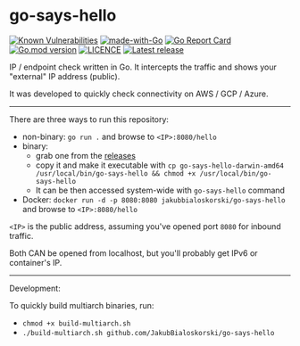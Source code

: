 # go-says-hello

[![Known Vulnerabilities](https://snyk.io/test/github/JakubBialoskorski/go-says-hello/badge.svg)](https://snyk.io/test/github/JakubBialoskorski/go-says-hello)
<a href="https://golang.org"><img src="https://img.shields.io/badge/Made%20with-Go-1f425f.svg" alt="made-with-Go"></a>
[![Go Report Card](https://goreportcard.com/badge/github.com/JakubBialoskorski/go-says-hello)](https://goreportcard.com/report/github.com/JakubBialoskorski/go-says-hello)
<a href="https://github.com/JakubBialoskorski/go-says-hello"><img src="https://img.shields.io/github/go-mod/go-version/JakubBialoskorski/go-says-hello" alt="Go.mod version"></a>
<a href="https://github.com/JakubBialoskorski/go-says-hello/blob/master/LICENCE"><img src="https://img.shields.io/github/license/JakubBialoskorski/go-says-hello" alt="LICENCE"></a>
<a href="https://github.com/JakubBialoskorski/go-says-hello/releases/"><img src="https://img.shields.io/github/release/JakubBialoskorski/go-says-hello.svg" alt="Latest release"></a>

IP / endpoint check written in Go. It intercepts the traffic and shows your "external" IP address (public).

It was developed to quickly check connectivity on AWS / GCP / Azure.

---
There are three ways to run this repository:

* non-binary: `go run .` and browse to `<IP>:8080/hello`
* binary: 
  * grab one from the [releases](https://github.com/JakubBialoskorski/go-says-hello/releases)
  * copy it and make it executable with `cp go-says-hello-darwin-amd64 /usr/local/bin/go-says-hello && chmod +x /usr/local/bin/go-says-hello`
  * It can be then accessed system-wide with `go-says-hello` command
* Docker: `docker run -d -p 8080:8080 jakubbialoskorski/go-says-hello` and browse to `<IP>:8080/hello`

`<IP>` is the public address, assuming you've opened port `8080` for inbound traffic.

Both CAN be opened from localhost, but you'll probably get IPv6 or container's IP.

---
Development:

To quickly build multiarch binaries, run: 
* `chmod +x build-multiarch.sh` 
* `./build-multiarch.sh github.com/JakubBialoskorski/go-says-hello`